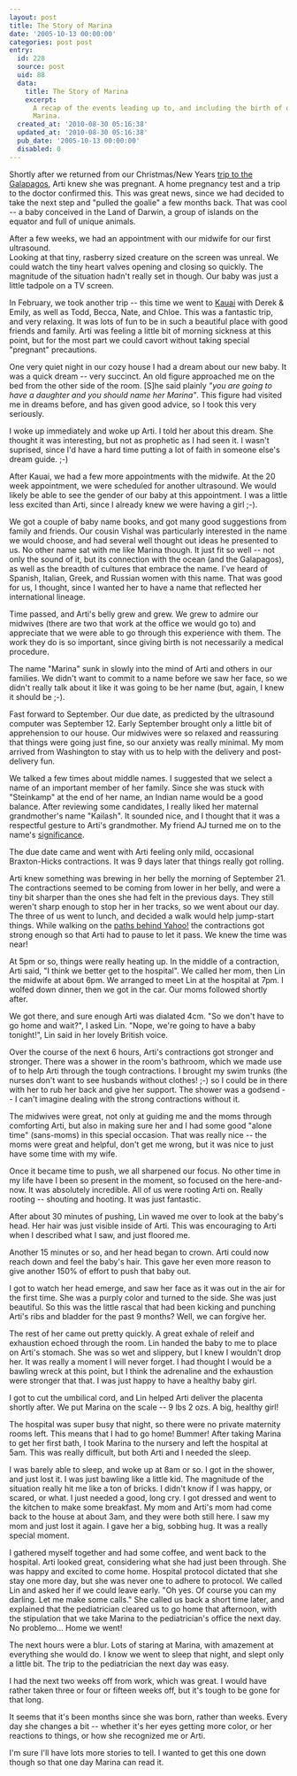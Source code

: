 ```yaml
---
layout: post
title: The Story of Marina
date: '2005-10-13 00:00:00'
categories: post post
entry:
  id: 228
  source: post
  uid: 88
  data:
    title: The Story of Marina
    excerpt:
      A recap of the events leading up to, and including the birth of our beautiful
      Marina.
  created_at: '2010-08-30 05:16:38'
  updated_at: '2010-08-30 05:16:38'
  pub_date: '2005-10-13 00:00:00'
  disabled: 0
---
```


Shortly after we returned from our Christmas/New Years <a
href="/pictures/20041225-galapagos/">trip to the Galapagos</a>, Arti knew she
was pregnant. A home pregnancy test and a trip to the doctor confirmed this.
This was great news, since we had decided to take the next step and "pulled the
goalie" a few months back. That was cool -- a baby conceived in the Land of
Darwin, a group of islands on the equator and full of unique animals.

After a few weeks, we had an appointment with our midwife for our first ultrasound.  
Looking at that tiny, rasberry sized creature on the screen was unreal. We could
watch the tiny heart valves opening and closing so quickly. The
magnitude of the situation hadn't really set in though. Our baby was just a little
tadpole on a TV screen.

In February, we took another trip -- this time we went to <a
href="/pictures/20050214-kauai/">Kauai</a> with Derek &amp; Emily, as well as
Todd, Becca, Nate, and Chloe. This was a fantastic trip, and very relaxing.
It was lots of fun to be in such a beautiful place with good friends and
family. Arti was feeling a little bit of morning sickness at this point, but
for the most part we could cavort without taking special "pregnant"
precautions.

One very quiet night in our cozy house I had a dream about our new baby. It
was a quick dream -- very succinct. An old figure approached me on the bed
from the other side of the room. [S]he said plainly <i>"you are going to have a
daughter and you should name her Marina"</i>. This figure had visited me in dreams
before, and has given good advice, so I took this very seriously.

I woke up immediately and woke up Arti. I told her about this dream. She thought
it was interesting, but not as prophetic as I had seen it. I wasn't suprised, since
I'd have a hard time putting a lot of faith in someone else's dream guide. ;-)

After Kauai, we had a few more appointments with the midwife. At the 20 week
appointment, we were scheduled for another ultrasound. We would likely be able
to see the gender of our baby at this appointment. I was a little less excited
than Arti, since I already knew we were having a girl ;-).

We got a couple of baby name books, and got many good suggestions from family
and friends. Our cousin Vishal was particularly interested in the name we
would choose, and had several well thought out ideas he presented to us. No
other name sat with me like Marina though. It just fit so well -- not only the
sound of it, but its connection with the ocean (and the Galapagos), as well as
the breadth of cultures that embrace the name. I've heard of Spanish, Italian,
Greek, and Russian women with this name. That was good for us, I thought,
since I wanted her to have a name that reflected her international lineage.

Time passed, and Arti's belly grew and grew. We grew to admire our midwives
(there are two that work at the office we would go to) and appreciate that we
were able to go through this experience with them. The work they do is so
important, since giving birth is not necessarily a medical procedure.

The name "Marina" sunk in slowly into the mind of Arti and others in our families.
We didn't want to commit to a name before we saw her face, so we didn't really talk
about it like it was going to be her name (but, again, I knew it should be ;-).

Fast forward to September. Our due date, as predicted by the ultrasound
computer was September 12. Early September brought only a little bit of
apprehension to our house. Our midwives were so relaxed and reassuring that
things were going just fine, so our anxiety was really minimal. My mom arrived
from Washington to stay with us to help with the delivery and post-delivery
fun.

We talked a few times about middle names. I suggested that we select a name of an
important member of her family. Since she was stuck with "Steinkamp" at the end of
her name, an Indian name would be a good balance. After reviewing some candidates,
I really liked her maternal grandmother's name "Kailash". It sounded nice,
and I thought that it was a respectful gesture to Arti's grandmother. My
friend AJ turned me on to the name's <a
href="http://en.wikipedia.org/wiki/Mount_Kailash">significance</a>.

The due date came and went with Arti feeling only mild, occasional
Braxton-Hicks contractions. It was 9 days later that things really got
rolling.

Arti knew something was brewing in her belly the morning of September 21. The contractions
seemed to be coming from lower in her belly, and were a tiny bit sharper than the
ones she had felt in the previous days. They still weren't sharp enough to stop
her in her tracks, so we went about our day. The three of us went to lunch, and
decided a walk would help jump-start things. While walking on the <a href="http://maps.google.com/maps?q=701+first+ave,+sunnyvale,+ca&ll=37.420404,-122.023226&spn=0.004582,0.011579&t=k&hl=en">paths behind Yahoo!</a>
the contractions got strong enough so that Arti had to pause to let it pass. We knew the time was near!

At 5pm or so, things were really heating up. In the middle of a contraction,
Arti said, "I think we better get to the hospital". We called her mom, then
Lin the midwife at about 6pm. We arranged to meet Lin at the hospital at 7pm.
I wolfed down dinner, then we got in the car. Our moms followed shortly after.

We got there, and sure enough Arti was dialated 4cm. "So we don't have to go
home and wait?", I asked Lin. "Nope, we're going to have a baby tonight!",
Lin said in her lovely British voice.

Over the course of the next 6 hours, Arti's contractions got stronger and stronger. There
was a shower in the room's bathroom, which we made use of to help Arti through the tough
contractions. I brought my swim trunks (the nurses don't want to see husbands
without clothes! ;-) so I could be in there with her to rub her back and give
her support. The shower was a godsend -- I can't imagine dealing with the strong
contractions without it.

The midwives were great, not only at guiding me and the moms through comforting
Arti, but also in making sure her and I had some good "alone time" (sans-moms)
in this special occasion. That was really nice -- the moms were great and
helpful, don't get me wrong, but it was nice to just have some time with my
wife.

Once it became time to push, we all sharpened our focus. No other time in my life
have I been so present in the moment, so focused on the here-and-now. It was absolutely incredible.
All of us were rooting Arti on. Really rooting -- shouting and hooting. It was just fantastic.

After about 30 minutes of pushing, Lin waved me over to look at the baby's
head. Her hair was just visible inside of Arti. This was encouraging to Arti
when I described what I saw, and just floored me.

Another 15 minutes or so, and her head began to crown. Arti could now reach
down and feel the baby's hair. This gave her even more reason to give another
150% of effort to push that baby out.

I got to watch her head emerge, and saw her face as it was out in the air for
the first time. She was a purply color and turned to the side. She was just
beautiful. So this was the little rascal that had been kicking and punching
Arti's ribs and bladder for the past 9 months? Well, we can forgive her.

The rest of her came out pretty quickly. A great exhale of releif and
exhaustion echoed through the room. Lin handed the baby to me to place on
Arti's stomach. She was so wet and slippery, but I knew I wouldn't drop her.
It was really a moment I will never forget. I had thought I would be a bawling
wreck at this point, but I think the adrenaline and the exhaustion were
stronger that that. I was just happy to have a healthy baby girl.

I got to cut the umbilical cord, and Lin helped Arti deliver the placenta
shortly after. We put Marina on the scale -- 9 lbs 2 ozs. A big, healthy
girl!

The hospital was super busy that night, so there were no private maternity
rooms left. This means that I had to go home! Bummer! After taking Marina to
get her first bath, I took Marina to the nursery and left the hospital at 5am.
This was really difficult, but both Arti and I needed the sleep.

I was barely able to sleep, and woke up at 8am or so. I got in the shower, and
just lost it. I was just bawling like a little kid. The magnitude of the
situation really hit me like a ton of bricks. I didn't know if I was happy,
or scared, or what. I just needed a good, long cry. I got dressed and went to the kitchen
to make some breakfast. My mom and Arti's mom had come back to the house at
about 3am, and they were both still here. I saw my mom and just lost it again.
I gave her a big, sobbing hug. It was a really special moment.

I gathered myself together and had some coffee, and went back to the hospital.
Arti looked great, considering what she had just been through. She was happy
and excited to come home. Hospital protocol dictated that she stay one more
day, but she was never one to adhere to protocol. We called Lin and asked her
if we could leave early. "Oh yes. Of course you can my darling. Let me make
some calls." She called us back a short time later, and explained that the
pediatrician cleared us to go home that afternoon, with the stipulation that we
take Marina to the pediatrician's office the next day. No problemo... Home we
went!

The next hours were a blur. Lots of staring at Marina, with amazement at
everything she would do. I know we went to sleep that night, and slept only a
little bit. The trip to the pediatrician the next day was easy.

I had the next two weeks off from work, which was great. I would have rather
taken three or four or fifteen weeks off, but it's tough to be gone for that
long.

It seems that it's been months since she was born, rather than weeks. Every
day she changes a bit -- whether it's her eyes getting more color, or her
reactions to things, or how she recognized me or Arti.

I'm sure I'll have lots more stories to tell. I wanted to get this one down
though so that one day Marina can read it.
